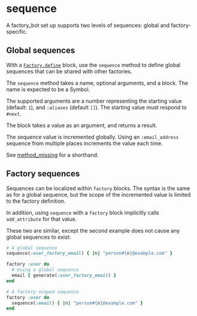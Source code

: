 # sequence

A factory\_bot set up supports two levels of sequences: global and factory-specific.

## Global sequences

With a [`Factory.define`] block, use the `sequence` method to define global
sequences that can be shared with other factories.

[`Factory.define`]: define.html

The `sequence` method takes a name, optional arguments, and a block. The name
is expected to be a Symbol.

The supported arguments are a number representing the starting value (default:
`1`), and `:aliases` (default `[]`). The starting value must respond to `#next`.

The block takes a value as an argument, and returns a result.

The sequence value is incremented globally. Using an `:email_address` sequence
from multiple places increments the value each time.

See [method_missing](method_missing.html) for a shorthand.

## Factory sequences

Sequences can be localized within `factory` blocks. The syntax is the same as
for a global sequence, but the scope of the incremented value is limited to the
factory definition.

In addition, using `sequence` with a `factory` block implicitly calls
`add_attribute` for that value.

These two are similar, except the second example does not cause any global
sequences to exist:

```ruby
# A global sequence
sequence(:user_factory_email) { |n| "person#{n}@example.com" }

factory :user do
  # Using a global sequence
  email { generate(:user_factory_email) }
end
```

```ruby
# A factory-scoped sequence
factory :user do
  sequence(:email) { |n| "person#{n}@example.com" }
end
```
